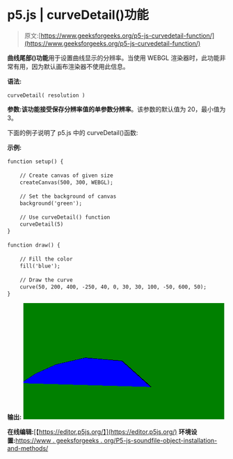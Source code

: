 # p5.js | curveDetail()功能

> 原文:[https://www.geeksforgeeks.org/p5-js-curvedetail-function/](https://www.geeksforgeeks.org/p5-js-curvedetail-function/)

**曲线尾部()功能**用于设置曲线显示的分辨率。当使用 WEBGL 渲染器时，此功能非常有用，因为默认画布渲染器不使用此信息。

**语法:**

```
curveDetail( resolution )
```

**参数:**该功能接受保存分辨率值的单参数**分辨率**。该参数的默认值为 20，最小值为 3。

下面的例子说明了 p5.js 中的 curveDetail()函数:

**示例:**

```
function setup() { 

    // Create canvas of given size
    createCanvas(500, 300, WEBGL); 

    // Set the background of canvas
    background('green');

    // Use curveDetail() function
    curveDetail(5)
} 

function draw() { 

    // Fill the color
    fill('blue');

    // Draw the curve
    curve(50, 200, 400, -250, 40, 0, 30, 30, 100, -50, 600, 50);
} 
```

**输出:**
![](img/c138322e7677a07050c9bf5e57de84ba.png)

**在线编辑:**[【https://editor.p5js.org/】](https://editor.p5js.org/)
**环境设置:**[https://www . geeksforgeeks . org/P5-js-soundfile-object-installation-and-methods/](https://www.geeksforgeeks.org/p5-js-soundfile-object-installation-and-methods/)
